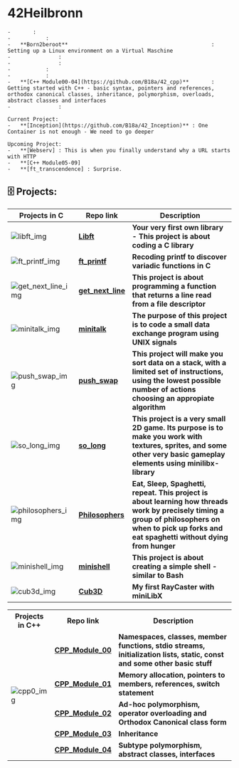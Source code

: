 # 42Heilbronn


	-		: 
	-			: 
	-	**Born2beroot**												: Setting up a Linux environment on a Virtual Maschine
	-				:
	-				: 
	-			: 
	-			: 
	-	**[C++ Module00-04](https://github.com/B18a/42_cpp)**		: Getting started with C++ - basic syntax, pointers and references, orthodox canonical classes, inheritance, polymorphism, overloads, abstract classes and interfaces
	-	 			: 
   
	Current Project:  
	-	**[Inception](https://github.com/B18a/42_Inception)** : One Container is not enough - We need to go deeper
   
	Upcoming Project:  
	-	**[Webserv] : This is when you finally understand why a URL starts with HTTP
	-	**[C++ Module05-09]
	-	**[ft_transcendence] : Surprise.

## :file_cabinet:  Projects:

Projects in C| Repo link | Description
--- | --- | ---
![libft_img](https://github.com/B18a/42-project-badges/blob/main/badges/libftm.png) | **[Libft](https://github.com/B18a/42_libft)** |  **Your very first own library - This project is about coding a C library**
![ft_printf_img](https://github.com/B18a/42-project-badges/blob/main/badges/ft_printfe.png) | **[ft_printf](https://github.com/B18a/42_ft_printf)** | **Recoding printf to discover variadic functions in C**
![get_next_line_img](https://github.com/B18a/42-project-badges/blob/main/badges/get_next_linem.png) | **[get_next_line](https://github.com/B18a/42_get_next_line)** | **This project is about programming a function that returns a line read from a file descriptor**
![minitalk_img](https://github.com/B18a/42-project-badges/blob/main/badges/minitalkm.png) | **[minitalk](https://github.com/B18a/42_minitalk)** | **The purpose of this project is to code a small data exchange program using UNIX signals**
![push_swap_img](https://github.com/B18a/42-project-badges/blob/main/badges/push_swapm.png) | **[push_swap](https://github.com/B18a/42_push_swap)** | **This project will make you sort data on a stack, with a limited set of instructions, using the lowest possible number of actions choosing an appropiate algorithm**
![so_long_img](https://github.com/B18a/42-project-badges/blob/main/badges/so_longe.png) | **[so_long](https://github.com/B18a/42_so_long)** | **This project is a very small 2D game. Its purpose is to make you work with textures, sprites, and some other very basic gameplay elements using minilibx-library**
![philosophers_img](https://github.com/B18a/42-project-badges/blob/main/badges/philosopherse.png) | **[Philosophers](https://github.com/B18a/42_philo)** | **Eat, Sleep, Spaghetti, repeat. This project is about learning how threads work by precisely timing a group of philosophers on when to pick up forks and eat spaghetti without dying from hunger**
![minishell_img](https://github.com/B18a/42-project-badges/blob/main/badges/minishelle.png) | **[minishell](https://github.com/B18a/42_minishell)** | **This project is about creating a simple shell - similar to Bash**
![cub3d_img](https://github.com/B18a/42-project-badges/blob/main/badges/cub3dm.png) | **[Cub3D](https://github.com/B18a/42_cub3d)** | **My first RayCaster with miniLibX**


<table>
  <tr>
    <th>Projects in C++</th>
    <th>Repo link</th>
    <th>Description</th>
  </tr>
  <tr>
    <td rowspan="5">
      <img src="https://github.com/B18a/42-project-badges/blob/main/badges/cppe.png" alt="cpp0_img" />
    </td>
    <td><strong><a href="https://github.com/B18a/42HN-CPP_Module_00">CPP_Module_00</a></strong></td>
    <td><strong>Namespaces, classes, member functions, stdio streams, initialization lists, static, const and some other basic stuff</strong></td>
  </tr>
  <tr>
    <td><strong><a href="https://github.com/B18a/42HN-CPP_Module_01">CPP_Module_01</a></strong></td>
    <td><strong>Memory allocation, pointers to members, references, switch statement</strong></td>
  </tr>
  <tr>
    <td><strong><a href="https://github.com/B18a/42HN-CPP_Module_02">CPP_Module_02</a></strong></td>
    <td><strong>Ad-hoc polymorphism, operator overloading and Orthodox Canonical class form</strong></td>
  </tr>
  <tr>
    <td><strong><a href="https://github.com/B18a/42HN-CPP_Module_03">CPP_Module_03</a></strong></td>
    <td><strong>Inheritance</strong></td>
  </tr>
  <tr>
    <td><strong><a href="https://github.com/B18a/42HN-CPP_Module_04">CPP_Module_04</a></strong></td>
    <td><strong>Subtype polymorphism, abstract classes, interfaces</strong></td>
  </tr>
</table>









